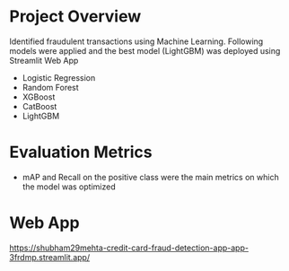 # Project Overview

Identified fraudulent transactions using Machine Learning. Following models were applied and the best model (LightGBM) was deployed using Streamlit Web App
* Logistic Regression
* Random Forest
* XGBoost
* CatBoost
* LightGBM


# Evaluation Metrics

* mAP  and Recall on the positive class were the main metrics on which the model was optimized

# Web App
https://shubham29mehta-credit-card-fraud-detection-app-app-3frdmp.streamlit.app/




